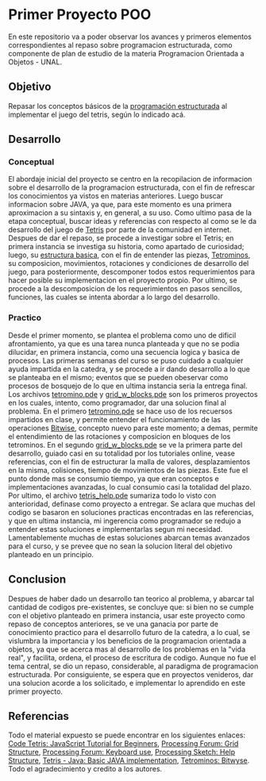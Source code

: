 # Primer Proyecto POO
En este repositorio va a poder observar los avances y primeros elementos correspondientes al repaso sobre programacion estructurada, como componente de plan de estudio de la materia Programacion Orientada a Objetos - UNAL.
## Objetivo
Repasar los conceptos básicos de la [programación estructurada](https://github.com/objetos/structured_programming) al implementar el juego del tetris, según lo indicado acá.
## Desarrollo
### Conceptual
El abordaje inicial del proyecto se centro en la recopilacion de informacion sobre el desarrollo de la programacion estructurada, con el fin de refrescar los conocimientos ya vistos en materias anteriores. Luego buscar informacion sobre JAVA, ya que, para este momento es una primera aproximacion a su sintaxis y, en general, a su uso. Como ultimo pasa de la etapa conceptual, buscar ideas y referencias con respecto al como se le da desarrollo del juego de [Tetris](https://en.wikipedia.org/wiki/Tetris#Gameplay) por parte de la comunidad en internet.
Despues de dar el repaso, se procede a investigar sobre el Tetris; en primera instancia se investiga su historia, como apartado de curiosidad; luego, su [estructura basica](https://www.interaction-design.org/literature/article/a-game-explained-an-example-of-a-single-game-and-how-it-meets-the-rules-of-fun), con el fin de entender las piezas, [Tetrominos](https://tetris.fandom.com/es/wiki/Tetromino), su composicion, movimientos, rotaciones y condiciones de desarrollo del juego, para posteriormente, descomponer todos estos requerimientos para hacer posible su implementacion en el proyecto propio.
Por ultimo, se procede a la descomposicion de los requerimientos en pasos sencillos, funciones, las cuales se intenta abordar a lo largo del desarrollo.
### Practico
Desde el primer momento, se plantea el problema como uno de dificil afrontamiento, ya que es una tarea nunca planteada y que no se podia dilucidar, en primera instancia, como una secuencia logica y basica de procesos. Las primeras semanas del curso se puso cuidado a cualquier ayuda impartida en la catedra, y se procede a ir dando desarrollo a lo que se planteaba en el mismo; eventos que se pueden obeservar como procesos de bosquejo de lo que en ultima instancia seria la entrega final. 
Los archivos [tetromino.pde](https://github.com/ElderZeus/TetrisProcessingPOO/blob/master/tetromino.pde) y [grid_w_blocks.pde](https://github.com/ElderZeus/TetrisProcessingPOO/blob/master/grid_w_blocks.pde) son los primeros proyectos en los cuales, intento, como programador, dar una solucion final al problema.
En el primero [tetromino.pde](https://github.com/ElderZeus/TetrisProcessingPOO/blob/master/tetromino.pde) se hace uso de los recuersos impartidos en clase, y permite entender el funcionamiento de las operaciones [Bitwise](https://en.wikipedia.org/wiki/Bitwise_operation), concepto nuevo para este momento; a demas, permite el entendimiento de las rotaciones y composicion en bloques de los tetrominos.
En el segundo [grid_w_blocks.pde](https://github.com/ElderZeus/TetrisProcessingPOO/blob/master/grid_w_blocks.pde) se ve la primera parte del desarrollo, guiado casi en su totalidad por los tutoriales online, vease referencias, con el fin de estructurar la malla de valores, desplazamientos en la misma, colisiones, tiempo de movimientos de las piezas. Este fue el punto donde mas se consumio tiempo, ya que eran conceptos e implementaciones avanzadas, lo cual consumio casi la totalidad del plazo.
Por ultimo, el archivo [tetris_help.pde](https://github.com/ElderZeus/TetrisProcessingPOO/blob/master/tetris_help.pde) sumariza todo lo visto con anterioridad, definase como proyecto a entregar. Se aclara que muchas del codigo se basaron en soluciones practicas encontradas en las referencias, y que en ultima instancia, mi ingerencia como programador se redujo a entender estas soluciones e implementarlas segun mi necesidad. Lamentablemente muchas de estas soluciones abarcan temas avanzados para el curso, y se prevee que no sean la solucion literal del objetivo planteado en un principio.
## Conclusion
Despues de haber dado un desarrollo tan teorico al problema, y abarcar tal cantidad de codigos pre-existentes, se concluye que: si bien no se cumple con el objetivo planteado en primera instancia, usar este proyecto como repaso de conceptos anteriores, se ve una ganacia por parte de conocimiento practico para el desarrollo futuro de la catedra, a lo cual, se vislumbra la importancia y los beneficios de la programacion orientada a objetos, ya que se acerca mas al desarrollo de los problemas en la "vida real", y facilita, ordena, el proceso de escritura de codigo. Aunque no fue el tema central, se dio un repaso, considerable, al paradigma de programacion estructurada. Por consiguiente, se espera que en proyectos venideros, dar una solucion acorde a los solicitado, e implementar lo aprendido en este primer proyecto.
## Referencias
Todo el material expuesto se puede encontrar en los siguientes enlaces:
[Code Tetris: JavaScript Tutorial for Beginners](https://bit.ly/3jvTDlv),
[Processing Forum: Grid Structure](https://bit.ly/3cVGobu),
[Processing Forum: Keyboard use](https://bit.ly/34jVP9u),
[Processing Sketch: Help Structure](https://bit.ly/3ngTaWB),
[Tetris - Java: Basic JAVA implementation](https://bit.ly/3le2HMt),
[Tetrominos: Bitwyse](https://bit.ly/3ldJivc).
Todo el agradecimiento y credito a los autores.
